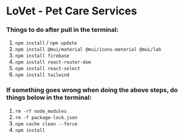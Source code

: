 # LoVet - Pet Care Services

### Things to do after pull in the terminal:
1. `npm install` / `npm update`
2. `npm install @mui/material @mui/icons-material @mui/lab`
3. `npm install firebase`
4. `npm install react-router-dom`
5. `npm install react-select`
6. `npm install tailwind`

### If something goes wrong when doing the above steps, do things below in the terminal:
1. `rm -rf node_modules`
2. `rm -f package-lock.json`
3. `npm cache clean --force`
4. `npm install`


